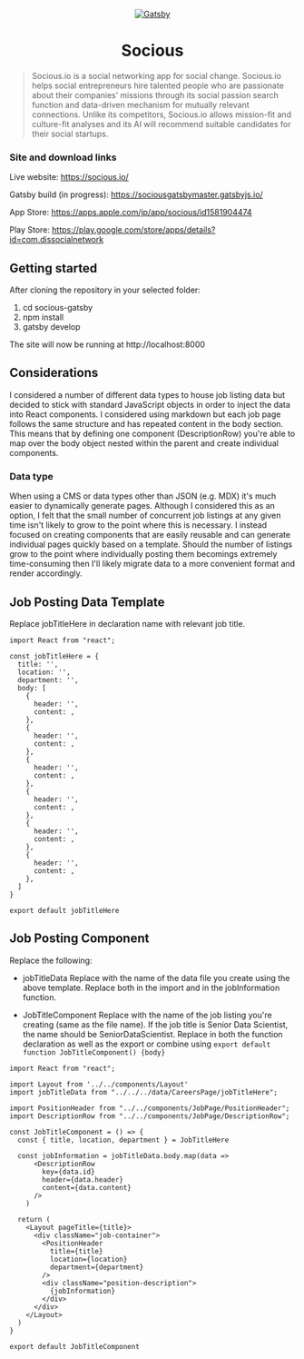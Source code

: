 <p align="center">
  <a href="https://socious.io/">
    <img alt="Gatsby" src="https://media-exp1.licdn.com/dms/image/C560BAQH4gHoQxIBVvA/company-logo_200_200/0/1630919891632?e=1643241600&v=beta&t=dagbkNMv02QTDeVuvmRyjsDSsOvkqrdnoJyiSIaMWoU" />
  </a>
</p>
<h1 align="center">
  Socious
</h1>

> Socious.io is a social networking app for social change. Socious.io helps social entrepreneurs hire talented people who are passionate about their companies’ missions through its social passion search function and data-driven mechanism for mutually relevant connections. Unlike its competitors, Socious.io allows mission-fit and culture-fit analyses and its AI will recommend suitable candidates for their social startups.

### Site and download links

Live website: https://socious.io/

Gatsby build (in progress): https://sociousgatsbymaster.gatsbyjs.io/

App Store: https://apps.apple.com/jp/app/socious/id1581904474

Play Store: https://play.google.com/store/apps/details?id=com.dissocialnetwork

## Getting started

After cloning the repository in your selected folder:

1.  cd socious-gatsby
2.  npm install
3.  gatsby develop

The site will now be running at http://localhost:8000

## Considerations

I considered a number of different data types to house job listing data but decided to stick with standard JavaScript objects in order to inject the data into React components. I considered using markdown but each job page follows the same structure and has repeated content in the body section. This means that by defining one component (DescriptionRow) you're able to map over the body object nested within the parent and create individual components.

### Data type

When using a CMS or data types other than JSON (e.g. MDX) it's much easier to dynamically generate pages. Although I considered this as an option, I felt that the small number of concurrent job listings at any given time isn't likely to grow to the point where this is necessary. I instead focused on creating components that are easily reusable and can generate individual pages quickly based on a template. Should the number of listings grow to the point where individually posting them becomings extremely time-consuming then I'll likely migrate data to a more convenient format and render accordingly.

## Job Posting Data Template

Replace jobTitleHere in declaration name with relevant job title.

    import React from "react";

    const jobTitleHere = {
      title: '',
      location: '',
      department: '',
      body: [
        {
          header: '',
          content: ,
        },
        {
          header: '',
          content: ,
        },
        {
          header: '',
          content: ,
        },
        {
          header: '',
          content: ,
        },
        {
          header: '',
          content: ,
        },
        {
          header: '',
          content: ,
        },
      ]
    }

    export default jobTitleHere
    
## Job Posting Component

Replace the following:

- jobTitleData
Replace with the name of the data file you create using the above template. Replace both in the import and in the jobInformation function.

- JobTitleComponent
Replace with the name of the job listing you're creating (same as the file name). If the job title is Senior Data Scientist, the name should be SeniorDataScientist. Replace in both the function declaration as well as the export or combine using ``export default function JobTitleComponent() {body}``

```
import React from "react";

import Layout from '../../components/Layout'
import jobTitleData from "../../../data/CareersPage/jobTitleHere";

import PositionHeader from "../../components/JobPage/PositionHeader";
import DescriptionRow from "../../components/JobPage/DescriptionRow";

const JobTitleComponent = () => {
  const { title, location, department } = JobTitleHere

  const jobInformation = jobTitleData.body.map(data =>
      <DescriptionRow
        key={data.id}
        header={data.header}
        content={data.content}
      />
    )

  return (
    <Layout pageTitle={title}>
      <div className="job-container">
        <PositionHeader
          title={title}
          location={location}
          department={department}
        />
        <div className="position-description">
          {jobInformation}
        </div>
      </div>
    </Layout>
  )
}

export default JobTitleComponent
```
